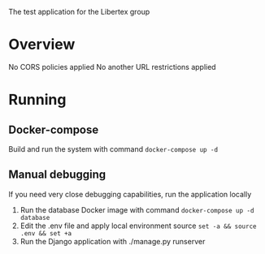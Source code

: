 The test application for the Libertex group

# Overview
No CORS policies applied
No another URL restrictions applied

# Running
## Docker-compose
Build and run the system with command
```docker-compose up -d```

## Manual debugging
If you need very close debugging capabilities, run the application locally
1. Run the database Docker image with command
```docker-compose up -d database```
2. Edit the .env file and apply local environment source
```set -a && source .env && set +a```
3. Run the Django application with ./manage.py runserver
